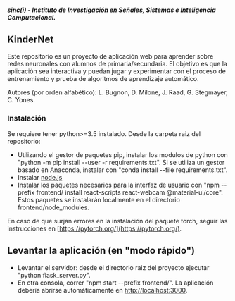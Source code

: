 ﻿##### [sinc(i)](http://www.sinc.unl.edu.ar) - Instituto de Investigación en Señales, Sistemas e Inteligencia Computacional.
## KinderNet
Este repositorio es un proyecto de aplicación web para aprender sobre redes neuronales con alumnos de primaria/secundaria. El objetivo es que la aplicación sea interactiva y puedan jugar y experimentar con el proceso de entrenamiento y prueba de algoritmos de aprendizaje automático. 

Autores (por orden alfabético): L. Bugnon, D. Milone, J. Raad, G. Stegmayer, C. Yones.   
### Instalación
Se requiere tener python>=3.5 instalado. Desde la carpeta raiz del repositorio:
- Utilizando el gestor de paquetes pip, instalar los modulos de python con "python -m pip install --user -r requirements.txt". Si se utiliza un gestor basado en Anaconda, instalar con "conda install --file requirements.txt". 
- Instalar [node.js](https://nodejs.org/en/download/)
- Instalar los paquetes necesarios para la interfaz de usuario con "npm --prefix frontend/ install react-scripts react-webcam @material-ui/core". Estos paquetes se instalarán localmente en el directorio frontend/node_modules.

En caso de que surjan errores en la instalación del paquete torch, seguir las instrucciones en [https://pytorch.org/](https://pytorch.org/).

## Levantar la aplicación (en "modo rápido")
- Levantar el servidor: desde el directorio raiz del proyecto ejecutar "python flask_server.py".
- En otra consola, correr "npm start --prefix frontend/". La aplicación debería abrirse automáticamente en [http://localhost:3000](http://localhost:3000).

